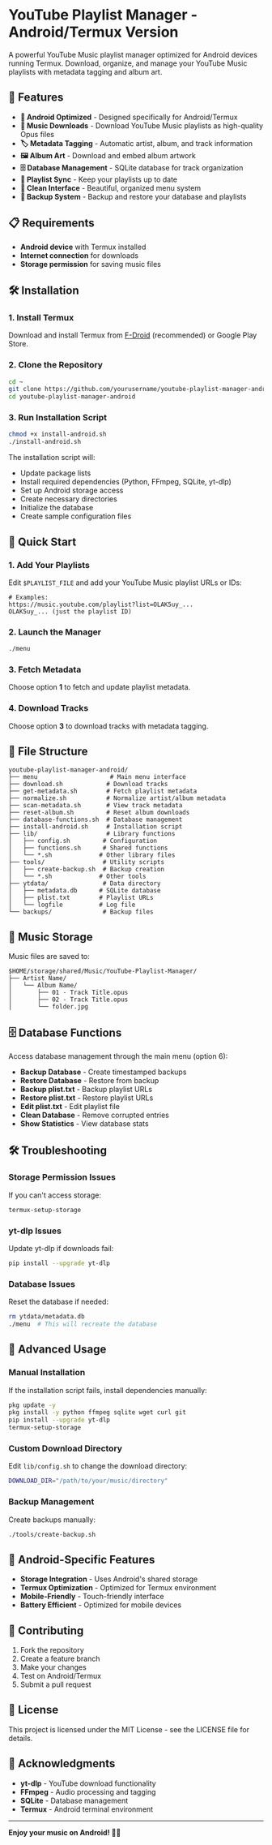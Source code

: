 # YouTube Playlist Manager - Android/Termux Version

A powerful YouTube Music playlist manager optimized for Android devices running Termux. Download, organize, and manage your YouTube Music playlists with metadata tagging and album art.

## 🚀 Features

- **📱 Android Optimized** - Designed specifically for Android/Termux
- **🎵 Music Downloads** - Download YouTube Music playlists as high-quality Opus files
- **🏷️ Metadata Tagging** - Automatic artist, album, and track information
- **🖼️ Album Art** - Download and embed album artwork
- **🗄️ Database Management** - SQLite database for track organization
- **🔄 Playlist Sync** - Keep your playlists up to date
- **🧹 Clean Interface** - Beautiful, organized menu system
- **💾 Backup System** - Backup and restore your database and playlists

## 📋 Requirements

- **Android device** with Termux installed
- **Internet connection** for downloads
- **Storage permission** for saving music files

## 🛠️ Installation

### 1. Install Termux
Download and install Termux from [F-Droid](https://f-droid.org/packages/com.termux/) (recommended) or Google Play Store.

### 2. Clone the Repository
```bash
cd ~
git clone https://github.com/yourusername/youtube-playlist-manager-android.git
cd youtube-playlist-manager-android
```

### 3. Run Installation Script
```bash
chmod +x install-android.sh
./install-android.sh
```

The installation script will:
- Update package lists
- Install required dependencies (Python, FFmpeg, SQLite, yt-dlp)
- Set up Android storage access
- Create necessary directories
- Initialize the database
- Create sample configuration files

## 🎯 Quick Start

### 1. Add Your Playlists
Edit `$PLAYLIST_FILE` and add your YouTube Music playlist URLs or IDs:
```
# Examples:
https://music.youtube.com/playlist?list=OLAK5uy_...
OLAK5uy_... (just the playlist ID)
```

### 2. Launch the Manager
```bash
./menu
```

### 3. Fetch Metadata
Choose option **1** to fetch and update playlist metadata.

### 4. Download Tracks
Choose option **3** to download tracks with metadata tagging.

## 📁 File Structure

```
youtube-playlist-manager-android/
├── menu                    # Main menu interface
├── download.sh            # Download tracks
├── get-metadata.sh        # Fetch playlist metadata
├── normalize.sh           # Normalize artist/album metadata
├── scan-metadata.sh       # View track metadata
├── reset-album.sh         # Reset album downloads
├── database-functions.sh  # Database management
├── install-android.sh     # Installation script
├── lib/                   # Library functions
│   ├── config.sh         # Configuration
│   ├── functions.sh      # Shared functions
│   └── *.sh             # Other library files
├── tools/                # Utility scripts
│   ├── create-backup.sh  # Backup creation
│   └── *.sh             # Other tools
├── ytdata/               # Data directory
│   ├── metadata.db      # SQLite database
│   ├── plist.txt        # Playlist URLs
│   └── logfile          # Log file
└── backups/              # Backup files
```

## 🎵 Music Storage

Music files are saved to:
```
$HOME/storage/shared/Music/YouTube-Playlist-Manager/
├── Artist Name/
│   └── Album Name/
│       ├── 01 - Track Title.opus
│       ├── 02 - Track Title.opus
│       └── folder.jpg
```

## 🗄️ Database Functions

Access database management through the main menu (option 6):

- **Backup Database** - Create timestamped backups
- **Restore Database** - Restore from backup
- **Backup plist.txt** - Backup playlist URLs
- **Restore plist.txt** - Restore playlist URLs
- **Edit plist.txt** - Edit playlist file
- **Clean Database** - Remove corrupted entries
- **Show Statistics** - View database stats

## 🛠️ Troubleshooting

### Storage Permission Issues
If you can't access storage:
```bash
termux-setup-storage
```

### yt-dlp Issues
Update yt-dlp if downloads fail:
```bash
pip install --upgrade yt-dlp
```

### Database Issues
Reset the database if needed:
```bash
rm ytdata/metadata.db
./menu  # This will recreate the database
```

## 🔧 Advanced Usage

### Manual Installation
If the installation script fails, install dependencies manually:
```bash
pkg update -y
pkg install -y python ffmpeg sqlite wget curl git
pip install --upgrade yt-dlp
termux-setup-storage
```

### Custom Download Directory
Edit `lib/config.sh` to change the download directory:
```bash
DOWNLOAD_DIR="/path/to/your/music/directory"
```

### Backup Management
Create backups manually:
```bash
./tools/create-backup.sh
```

## 📱 Android-Specific Features

- **Storage Integration** - Uses Android's shared storage
- **Termux Optimization** - Optimized for Termux environment
- **Mobile-Friendly** - Touch-friendly interface
- **Battery Efficient** - Optimized for mobile devices

## 🤝 Contributing

1. Fork the repository
2. Create a feature branch
3. Make your changes
4. Test on Android/Termux
5. Submit a pull request

## 📄 License

This project is licensed under the MIT License - see the LICENSE file for details.

## 🙏 Acknowledgments

- **yt-dlp** - YouTube download functionality
- **FFmpeg** - Audio processing and tagging
- **SQLite** - Database management
- **Termux** - Android terminal environment

---

**Enjoy your music on Android! 🎵📱** 